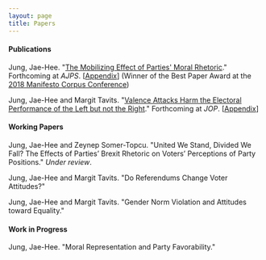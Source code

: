 ```yaml
---
layout: page
title: Papers
---
```


#### Publications

Jung, Jae-Hee. "[The Mobilizing Effect of Parties' Moral Rhetoric](https://www.dropbox.com/s/h5mauqw8c91mztb/Jung_moral_rhetoric.pdf?dl=0)." Forthcoming at _AJPS_. [[Appendix](https://www.dropbox.com/s/hyod66btludk1uj/Jung_moral_rhetoric_SI.pdf?dl=0)] (Winner of the Best Paper Award at the [2018 Manifesto Corpus Conference](https://manifesto-project.wzb.eu/conference-2018))

Jung, Jae-Hee and Margit Tavits. "[Valence Attacks Harm the Electoral Performance of the Left but not the Right](https://www.dropbox.com/s/anfwljcdolb2ub8/Jung_Tavits_valence_attacks.pdf?dl=0)." Forthcoming at _JOP_. [[Appendix](https://www.dropbox.com/s/dcben9ktll94ozw/Jung_Tavits_valence_attacks_OA.pdf?dl=0)]

#### Working Papers

Jung, Jae-Hee and Zeynep Somer-Topcu. "United We Stand, Divided We Fall? The Effects of Parties’ Brexit Rhetoric on Voters’ Perceptions of Party Positions." _Under review_.

Jung, Jae-Hee and Margit Tavits. "Do Referendums Change Voter Attitudes?"

Jung, Jae-Hee and Margit Tavits. "Gender Norm Violation and Attitudes toward Equality."

#### Work in Progress

Jung, Jae-Hee. "Moral Representation and Party Favorability."
